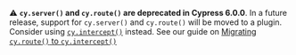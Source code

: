<Alert type="warning">

⚠️ **`cy.server()` and `cy.route()` are deprecated in Cypress 6.0.0**. In a future release, support for `cy.server()` and `cy.route()` will be moved to a plugin. Consider using [`cy.intercept()`](/api/commands/intercept.html) instead. See our guide on [Migrating `cy.route()` to `cy.intercept()`](/guides/references/migration-guide.html#Migrating-cy-route-to-cy-intercept)

</Alert>
